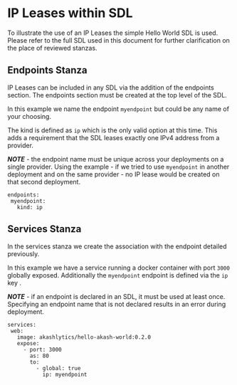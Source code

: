 # IP Leases within SDL

To illustrate the use of an IP Leases the simple Hello World SDL is used. Please refer to the full SDL used in this document for further clarification on the place of reviewed stanzas.

## Endpoints Stanza

IP Leases can be included in any SDL via the addition of the endpoints section. The endpoints section must be created at the top level of the SDL.

In this example we name the endpoint `myendpoint` but could be any name of your choosing.

The kind is defined as `ip` which is the only valid option at this time. This adds a requirement that the SDL leases exactly one IPv4 address from a provider.

_**NOTE**_ - the endpoint name must be unique across your deployments on a single provider.  Using the example - if we tried to use `myendpoint` in another deployment and on the same provider - no IP lease would be created on that second deployment.

```
endpoints:
 myendpoint:
   kind: ip
```

## Services Stanza

In the services stanza we create the association with the endpoint detailed previously.

In this example we have a service running a docker container with port `3000` globally exposed. Additionally the `myendpoint` endpoint is defined via the `ip` key .

_**NOTE**_ - if an endpoint is declared in an SDL, it must be used at least once. Specifying an endpoint name that is not declared results in an error during deployment.

```
services:
 web:
   image: akashlytics/hello-akash-world:0.2.0
   expose:
     - port: 3000
       as: 80
       to:
         - global: true
           ip: myendpoint
```
